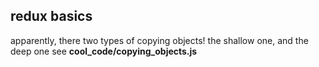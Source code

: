 ## redux basics

apparently, there two types of copying objects!
the shallow one, and the deep one
see **cool_code/copying_objects.js**